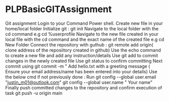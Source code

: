 # PLPBasicGITAssignment
Git assignment 
Login to your Command Power shell.
Create new file in your home/local folder
Initialize git : git init
Navigate to the local folder with the cd command e.g cd %userprofile
Navigate to the new file created in your local file with the cd command and the exact name of the created file e.g cd New Folder
Connect the repository with guthub : git remote add origin( clone address of the reposiitory created in github)
Use the echo command to create a new file and add any instruction/details
Use git add to commit changes in the newly created file
Use git status to confirm committing
Next commit using git commit -m " Add hello.txt with a greeting message ( Ensure your email address/name has been entered into your details)
Use the below cmd if not previously done :
Run git config --global user.email "justin_m01@outlook.com"
    git config --global user.name " Your name"
Finally push committed changes to the repository and confirm execution of task
git push -u origin main
